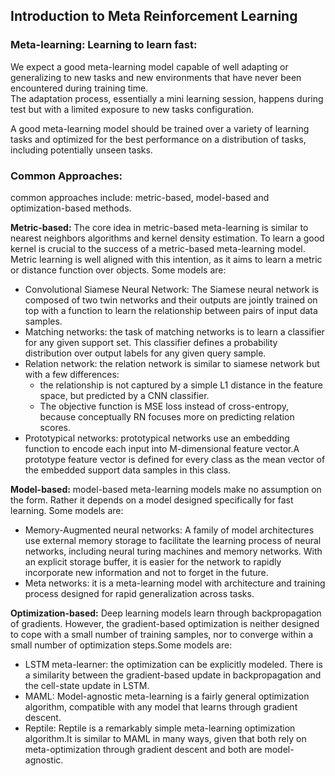 ## Introduction to Meta Reinforcement Learning

### Meta-learning: Learning to learn fast:

We expect a good meta-learning model capable of well adapting or generalizing to new tasks and new environments that have never been encountered during training time.  
The adaptation process, essentially a mini learning session, happens during test but with a limited exposure to new tasks configuration.

A good meta-learning model should be trained over a variety of learning tasks and optimized for the best performance on a distribution of tasks, including potentially unseen tasks.

### Common Approaches:

common approaches include: metric-based, model-based and optimization-based methods.

**Metric-based:**
The core idea in metric-based meta-learning is similar to nearest neighbors algorithms and kernel density estimation. To learn a good kernel is crucial to the success of a metric-based meta-learning model. Metric learning is well aligned with this intention, as it aims to learn a metric or distance function over objects.
Some models are:

- Convolutional Siamese Neural Network: The Siamese neural network is composed of two twin networks and their outputs are jointly trained on top with a function to learn the relationship between pairs of input data samples.
- Matching networks: the task of matching networks is to learn a classifier for any given support set. This classifier defines a probability distribution over output labels for any given query sample. 
- Relation network: the relation network is similar to siamese network but with a few differences:
    - the relationship is not captured by a simple L1 distance in the feature space, but predicted by a CNN classifier.
    - The objective function is MSE loss instead of cross-entropy, because conceptually RN focuses more on predicting relation scores.
- Prototypical networks: prototypical networks use an embedding function to encode each input into M-dimensional feature vector.A prototype feature vector is defined for every class as the mean vector of the embedded support data samples in this class.

**Model-based:** 
model-based meta-learning models make no assumption on the form. Rather it depends on a model designed specifically for fast learning.
Some models are:
- Memory-Augmented neural networks: A family of model architectures use external memory storage to facilitate the learning process of neural networks, including neural turing machines and memory networks. With an explicit storage buffer, it is easier for the network to rapidly incorporate new information and not to forget in the future.
- Meta networks: it is a meta-learning model with architecture and training process designed for rapid generalization across tasks.

**Optimization-based:** Deep learning models learn through backpropagation of gradients. However, the gradient-based optimization is neither designed to cope with a small number of training samples, nor to converge within a small number of optimization steps.Some models are:
- LSTM meta-learner: the optimization can be explicitly modeled. There is a similarity between the gradient-based update in backpropagation and the cell-state update in LSTM.
- MAML: Model-agnostic meta-learning is a fairly general optimization algorithm, compatible with any model that learns through gradient descent.
- Reptile: Reptile is a remarkably simple meta-learning optimization algorithm.It is similar to MAML in many ways, given that both rely on meta-optimization through gradient descent and both are model-agnostic.